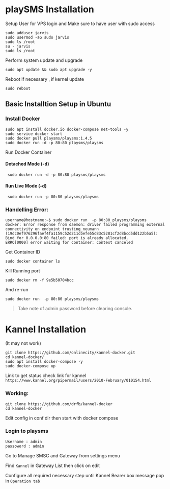# playSMS Installation

Setup User for VPS login and 
Make sure to have user with sudo access
```
sudo adduser jarvis
sudo usermod -aG sudo jarvis
sudo ls /root
su - jarvis
sudo ls /root
```

Perform system update and upgrade
```
sudo apt update && sudo apt upgrade -y 
```

Reboot if necessary , if kernel update
```
sudo reboot
```

## Basic Installtion Setup in Ubuntu

### Install Docker
```
sudo apt install docker.io docker-compose net-tools -y
sudo service docker start
sudo docker pull playsms/playsms:1.4.5
sudo docker run -d -p 80:80 playsms/playsms
```

Run Docker Container

#### Detached Mode (-d)

```
 sudo docker run -d -p 80:80 playsms/playsms 
```

#### Run Live Mode (-d)

```
 sudo docker run -p 80:80 playsms/playsms 
```

### Handelling Error:

```
username@hostname:~$ sudo docker run  -p 80:80 playsms/playsms
docker: Error response from daemon: driver failed programming external connectivity on endpoint trusting_neumann (19dc0ef976296faef4fa1159c52d211cbefe55d83c5281cf2d8bcd5dd122b5a5): Bind for 0.0.0.0:80 failed: port is already allocated.
ERRO[0000] error waiting for container: context canceled
```
Get Container ID
```
sudo docker container ls
```

Kill Running port 
```
sudo docker rm -f 9e5b50704bcc
```

And re-run
```
sudo docker run  -p 80:80 playsms/playsms
```

> Take note of admin password before clearing console.


# 

# Kannel Installation

(It may not work)

```
git clone https://github.com/onlinecity/kannel-docker.git
cd kannel-docker/
sudo apt install docker-compose -y
sudo docker-compose up
```

Link to get status check link for kannel
`https://www.kannel.org/pipermail/users/2010-February/010154.html`

### Working:

```
git clone https://github.com/drfb/kannel-docker
cd kannel-docker
```

Edit config in conf dir
then start with docker compose


### Login to playsms

```
Username : admin
passoword : admin
```

Go to Manage SMSC and Gateway from settings menu

Find `Kannel` in Gateway List then click on edit

Configure all required necessary step until Kannel Bearer box message pop in `Operation tab`

